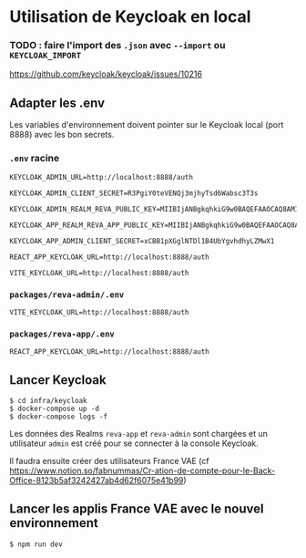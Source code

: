 # Utilisation de Keycloak en local

### TODO : faire l'import des `.json` avec `--import` ou `KEYCLOAK_IMPORT`

https://github.com/keycloak/keycloak/issues/10216

## Adapter les .env

Les variables d'environnement doivent pointer sur le Keycloak local (port 8888) avec les bon secrets.

### `.env` racine

```properties
KEYCLOAK_ADMIN_URL=http://localhost:8888/auth

KEYCLOAK_ADMIN_CLIENT_SECRET=R3PgiY0teVENQj3mjhyTsd6Wabsc3T3s

KEYCLOAK_ADMIN_REALM_REVA_PUBLIC_KEY=MIIBIjANBgkqhkiG9w0BAQEFAAOCAQ8AMIIBCgKCAQEAtpSPQu1PqzjOb0StkilxmAAKmJpjF6z8X0gQg1Uc1jZcHU5HoPZhpX0wV0su+GD8US0EZngd4d0Mk+O3gkm78q8TB/IUf8vdvEzUJUEv8cgK/cSAr8MCQgaSsdKnIkktOqGoI3Iqj+N2YypgLmefjqffD8bt01OUv0THlTyM7+xCBJOfOP3XeyMnIENemea4t7wM7e4r1UAnp4KhAe0sGET4Zk/uvDGn8xU5sHhgdm7C8+MrR5R09GjBfYHyIibDWoFpvbTDv/yUwbcgZ+lGxSvVPU8gQv9w+SzOscIlVZDAdtaH1NKXsVFHpMx022SIqY3S+rwPYPRUz9hNseGuAwIDAQAB

KEYCLOAK_APP_REALM_REVA_APP_PUBLIC_KEY=MIIBIjANBgkqhkiG9w0BAQEFAAOCAQ8AMIIBCgKCAQEAus/sBCWIV7w03plcQRZMfOLqItW53ofhjj2975lsshItVBn3XEEKzhx4nG1pCqfjjbUSF72riBoHTvHc7lrTebiqWaxKQlZWV8R0BYKugYtNISZ2i2Wz8eSwF3tmWHD94CgyH/t16qmoL/erBy8plY7bBBhc7zSOofOc0uhirrLVrtKRW6meauudfqG94q0Sc72dhZN2UEH72cNSkhVe6MHxKaoox75PvvwgQTzp8NNEeoQdsm2OOetvU1TN0JqHtsMMz8s9Z4nfKKHzkuUEPQm3R+C9e77IZs2Qi13L0o446UZZQkkS+vnDA39aeIwZV9NXwljH1/lrb+lUAc6gYQIDAQAB

KEYCLOAK_APP_ADMIN_CLIENT_SECRET=xCBB1pXGglNTDl1B4UbYgvhdhyLZMwX1

REACT_APP_KEYCLOAK_URL=http://localhost:8888/auth

VITE_KEYCLOAK_URL=http://localhost:8888/auth
```

### `packages/reva-admin/.env`

```properties
VITE_KEYCLOAK_URL=http://localhost:8888/auth
```

### `packages/reva-app/.env`

```properties
REACT_APP_KEYCLOAK_URL=http://localhost:8888/auth
```

## Lancer Keycloak

```
$ cd infra/keycloak
$ docker-compose up -d
$ docker-compose logs -f
```

Les données des Realms `reva-app` et `reva-admin` sont chargées et un utilisateur `admin` est créé pour se connecter à la console Keycloak.

Il faudra ensuite créer des utilisateurs France VAE (cf https://www.notion.so/fabnummas/Cr-ation-de-compte-pour-le-Back-Office-8123b5af3242427ab4d62f6075e41b99)

## Lancer les applis France VAE avec le nouvel environnement

```
$ npm run dev
```
